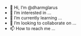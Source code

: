 - 👋 Hi, I’m @dharmglarus
- 👀 I’m interested in ...
- 🌱 I’m currently learning ...
- 💞️ I’m looking to collaborate on ...
- 📫 How to reach me ...

<!---
dharmglarus/dharmglarus is a ✨ special ✨ repository because its `README.md` (this file) appears on your GitHub profile.
You can click the Preview link to take a look at your changes.
--->

